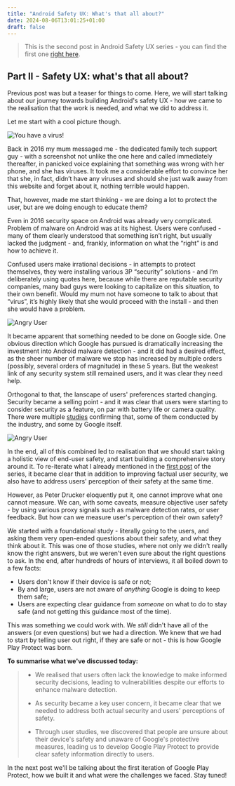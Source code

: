 ```yaml
---
title: "Android Safety UX: What's that all about?"
date: 2024-08-06T13:01:25+01:00
draft: false
---
```


> This is the second post in Android Safety UX series - you can find the first
> one [right here](https://blog.kirillov.cc/posts/android-safety-ux-cybersecurity-ux-challenges/).

## Part II - Safety UX: what's that all about?

Previous post was but a teaser for things to come. Here, we will
start talking about our journey towards building Android's safety UX - how we
came to the realisation that the work is needed, and what we did to address it.

Let me start with a cool picture though.

![You have a virus!](/static/asux-pv/virus.png)

Back in 2016 my mum messaged me - the dedicated family tech support guy - with a screenshot not unlike the one here and called immediately thereafter, in panicked voice explaining that something was wrong with her phone, and she has viruses. It took me a considerable effort to convince her that she, in fact, didn’t have any viruses and should she just walk away from this website and forget about it, nothing terrible would happen. 

That, however, made me start thinking - we are doing a lot to protect the user,
but are we doing enough to educate them?

Even in 2016 security space on Android was already very complicated. Problem of malware on Android was at its highest. Users were confused - many of them clearly understood that something isn’t right, but usually lacked the judgment - and, frankly, information on what the “right” is and how to achieve it.

Confused users make irrational decisions - in attempts to protect themselves,
they were installing various 3P “security” solutions - and I’m deliberately
using quotes here, because while there are reputable security companies, many
bad guys were looking to capitalize on this situation, to their own benefit.
Would my mum not have someone to talk to about that “virus”, it’s highly likely
that she would proceed with the install - and then she would have a problem.

![Angry User](/static/asux-pv/angry-user.jpg)

It became apparent that something needed to be done on Google side. One obvious
direction which Google has pursued is dramatically increasing the investment
into Android malware detection - and it did had a desired effect, as the sheer
number of malware we stop has increased by multiple orders (possibly, several
orders of magnitude) in these 5 years. But the weakest link of any security
system still remained users,  and it was clear they need help.

Orthogonal to that, the lanscape of users' preferences started changing.
Security became a selling point - and it was clear that users were starting to
consider security as a feature, on par with battery life or camera quality.
There were multiple
[studies](https://journals.plos.org/plosone/article?id=10.1371/journal.pone.0173284)
confirming that, some of them conducted by the industry, and some by Google itself.

![Angry User](/static/asux-pv/security-important.jpg)

In the end, all of this combined led to realisation that we should start taking
a holistic view of end-user safety, and start building a comprehensive story
around it. To re-iterate what I already mentioned in the [first post](https://blog.kirillov.cc/posts/android-safety-ux-cybersecurity-ux-challenges/) of the
series, it became clear that in addition to improving factual
user security, we also have to address users' perception of their safety at the
same time.

However, as Peter Drucker eloquently put it, one cannot improve what one cannot
measure. We can, with some caveats, measure objective user safety - by using
various proxy signals such as malware detection rates, or user feedback. But how
can we measure user's perception of their own safety? 

We started with a foundational study - literally going to the users, and asking
them very open-ended questions about their safety, and what they think about it.
This was one of those studies, where not only we didn't really know the right
answers, but we weren't even sure about the right questions to ask. In the end,
after hundreds of hours of interviews, it all boiled down to a few facts:

- Users don't know if their device is safe or not;
- By and large, users are not aware of _anything_ Google is doing to keep them
  safe;
- Users are expecting clear guidance from _someone_ on what to do to stay safe
  (and not getting this guidance most of the time).

This was something we could work with. We _still_ didn't have all of the answers
(or even questions) but we had a direction. We knew that we had to start by
telling user out right, if they are safe or not - this is how Google Play
Protect was born.

**To summarise what we've discussed today:**

> - We realised that users often lack the knowledge to make informed security
>  decisions, leading to vulnerabilities despite our efforts to enhance malware
>  detection.
>
> - As security became a key user concern, it became clear that we needed to
>  address both actual security and users' perceptions of safety.
>
> - Through user studies, we discovered that people are unsure about their
>  device's safety and unaware of Google's protective measures, leading us to
>  develop Google Play Protect to provide clear safety information directly to
>  users.

In the next post we'll be talking about the first iteration of Google Play Protect,
how we built it and what were the challenges we faced. Stay tuned! 
 